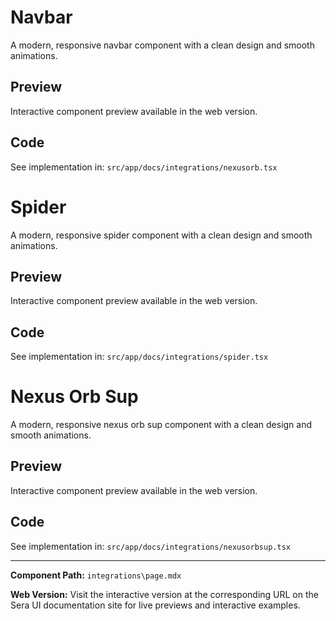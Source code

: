 # Navbar
A modern, responsive navbar component with a clean design and smooth animations.

## Preview

Interactive component preview available in the web version.

## Code

See implementation in: `src/app/docs/integrations/nexusorb.tsx`

# Spider
A modern, responsive spider component with a clean design and smooth animations.

## Preview

Interactive component preview available in the web version.

## Code

See implementation in: `src/app/docs/integrations/spider.tsx`

# Nexus Orb Sup
A modern, responsive nexus orb sup component with a clean design and smooth animations.

## Preview

Interactive component preview available in the web version.

## Code

See implementation in: `src/app/docs/integrations/nexusorbsup.tsx`

---

**Component Path:** `integrations\page.mdx`

**Web Version:** Visit the interactive version at the corresponding URL on the Sera UI documentation site for live previews and interactive examples.
